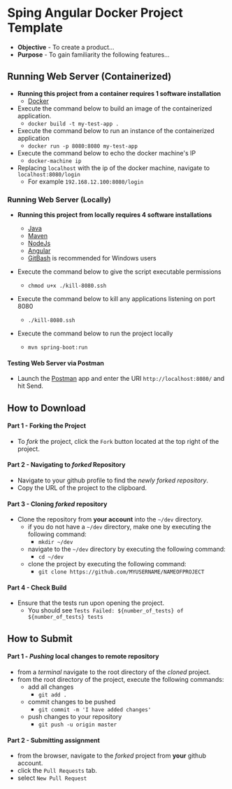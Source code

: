 # Sping Angular Docker Project Template

* **Objective** - To create a product...
* **Purpose** - To gain familiarity the following features...


## Running Web Server (Containerized)
* **Running this project from a container requires 1 software installation**
    * [Docker](https://curriculeon.github.io/Curriculeon/lectures/containerization/docker/installation/content.html)
* Execute the command below to build an image of the containerized application.
    * `docker build -t my-test-app .`
* Execute the command below to run an instance of the containerized application
    * `docker run -p 8080:8080 my-test-app`
* Execute the command below to echo the docker machine's IP
    * `docker-machine ip`
* Replacing `localhost` with the ip of the docker machine, navigate to `localhost:8080/login`
    * For example `192.168.12.100:8080/login`


### Running Web Server (Locally)
* **Running this project from locally requires 4 software installations**
    * [Java](https://curriculeon.github.io/Curriculeon/lectures/java/installation/content.html)
    * [Maven](https://curriculeon.github.io/Curriculeon/lectures/java/build-automation/maven/installation/content.html)
    * [NodeJs](https://curriculeon.github.io/Curriculeon/lectures/nodejs/installation/content.html)
    * [Angular](https://curriculeon.github.io/Curriculeon/lectures/angular/installation/content.html)
    * [GitBash](https://curriculeon.github.io/Curriculeon/lectures/version-control-systems/git/installation/content.html) is recommended for Windows users

* Execute the command below to give the script executable permissions
    * `chmod u+x ./kill-8080.ssh`
* Execute the command below to kill any applications listening on port 8080
    * `./kill-8080.ssh`
* Execute the command below to run the project locally
    * `mvn spring-boot:run`

#### Testing Web Server via Postman
* Launch the [Postman](https://curriculeon.github.io/Curriculeon/lectures/java/web/postman/installation/content.html) app and enter the URI `http://localhost:8080/` and hit Send.









## How to Download

#### Part 1 - Forking the Project
* To _fork_ the project, click the `Fork` button located at the top right of the project.


#### Part 2 - Navigating to _forked_ Repository
* Navigate to your github profile to find the _newly forked repository_.
* Copy the URL of the project to the clipboard.

#### Part 3 - Cloning _forked_ repository
* Clone the repository from **your account** into the `~/dev` directory.
    * if you do not have a `~/dev` directory, make one by executing the following command:
        * `mkdir ~/dev`
    * navigate to the `~/dev` directory by executing the following command:
        * `cd ~/dev`
    * clone the project by executing the following command:
        * `git clone https://github.com/MYUSERNAME/NAMEOFPROJECT`

#### Part 4 - Check Build
* Ensure that the tests run upon opening the project.
    * You should see `Tests Failed: ${number_of_tests} of ${number_of_tests} tests`







## How to Submit

#### Part 1 -  _Pushing_ local changes to remote repository
* from a _terminal_ navigate to the root directory of the _cloned_ project.
* from the root directory of the project, execute the following commands:
    * add all changes
        * `git add .`
    * commit changes to be pushed
        * `git commit -m 'I have added changes'`
    * push changes to your repository
        * `git push -u origin master`

#### Part 2 - Submitting assignment
* from the browser, navigate to the _forked_ project from **your** github account.
* click the `Pull Requests` tab.
* select `New Pull Request`
